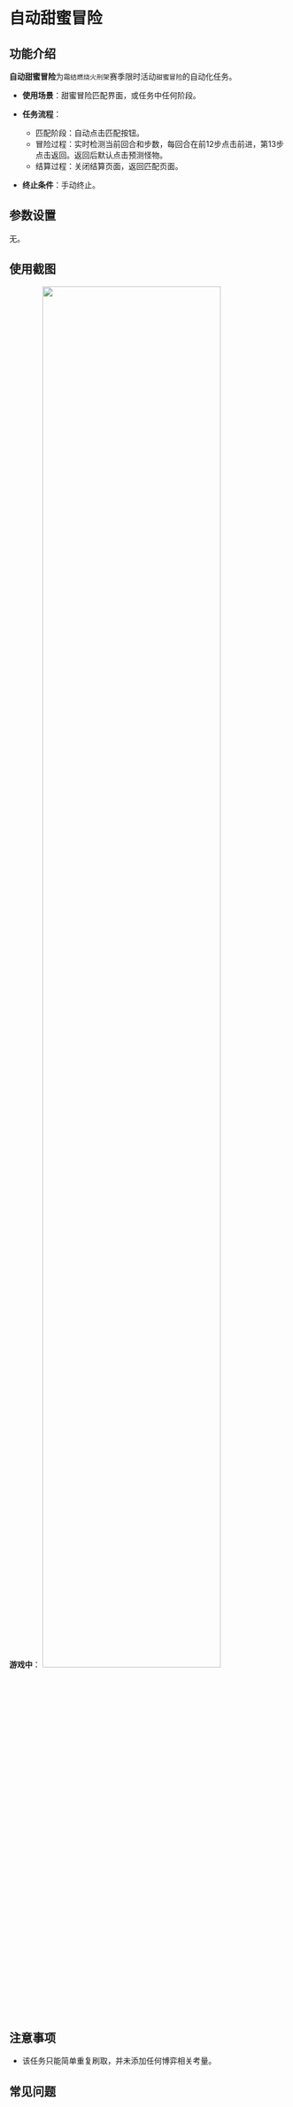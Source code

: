 # 自动甜蜜冒险

## 功能介绍 <Badge type="tip" text="Introduction" />

**自动甜蜜冒险**为`霜结燃烧火刑架`赛季限时活动`甜蜜冒险`的自动化任务。

- **使用场景**：甜蜜冒险匹配界面，或任务中任何阶段。
- **任务流程**：
  - 匹配阶段：自动点击匹配按钮。
  - 冒险过程：实时检测当前回合和步数，每回合在前12步点击前进，第13步点击返回。返回后默认点击预测怪物。
  - 结算过程：关闭结算页面，返回匹配页面。

- **终止条件**：手动终止。

## 参数设置 <Badge type="tip" text="Settings" />

无。

## 使用截图 <Badge type="tip" text="Screenshots" />
**游戏中**：
<img src="/features/sweetadventure/adventure.png" style="width:80%;"/>

## 注意事项 <Badge type="warning" text="Note" />

- 该任务只能简单重复刷取，并未添加任何博弈相关考量。

## 常见问题 <Badge type="danger" text="questions" />
